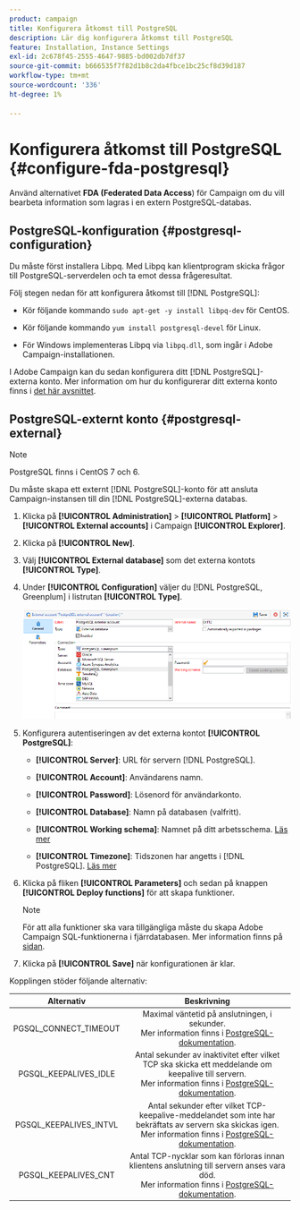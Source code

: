 ```yaml
---
product: campaign
title: Konfigurera åtkomst till PostgreSQL
description: Lär dig konfigurera åtkomst till PostgreSQL
feature: Installation, Instance Settings
exl-id: 2c678f45-2555-4647-9885-bd002db7df37
source-git-commit: b666535f7f82d1b8c2da4fbce1bc25cf8d39d187
workflow-type: tm+mt
source-wordcount: '336'
ht-degree: 1%

---
```


# Konfigurera åtkomst till PostgreSQL {#configure-fda-postgresql}



Använd alternativet **FDA (Federated Data Access**) för Campaign om du vill bearbeta information som lagras i en extern PostgreSQL-databas.

## PostgreSQL-konfiguration {#postgresql-configuration}

Du måste först installera Libpq. Med Libpq kan klientprogram skicka frågor till PostgreSQL-serverdelen och ta emot dessa frågeresultat.

Följ stegen nedan för att konfigurera åtkomst till [!DNL PostgreSQL]:

* Kör följande kommando `sudo apt-get -y install libpq-dev` för CentOS.

* Kör följande kommando `yum install postgresql-devel` för Linux.

* För Windows implementeras Libpq via `libpq.dll`, som ingår i Adobe Campaign-installationen.

I Adobe Campaign kan du sedan konfigurera ditt [!DNL PostgreSQL]-externa konto. Mer information om hur du konfigurerar ditt externa konto finns i [det här avsnittet](#postgresql-external).

## PostgreSQL-externt konto {#postgresql-external}

>[!NOTE]
>
> PostgreSQL finns i CentOS 7 och 6.

Du måste skapa ett externt [!DNL PostgreSQL]-konto för att ansluta Campaign-instansen till din [!DNL PostgreSQL]-externa databas.

1. Klicka på **[!UICONTROL Administration]** > **[!UICONTROL Platform]** > **[!UICONTROL External accounts]** i Campaign **[!UICONTROL Explorer]**.

1. Klicka på **[!UICONTROL New]**.

1. Välj **[!UICONTROL External database]** som det externa kontots **[!UICONTROL Type]**.

1. Under **[!UICONTROL Configuration]** väljer du [!DNL PostgreSQL, Greenplum] i listrutan **[!UICONTROL Type]**.

   ![](assets/postgresql_1.png)

1. Konfigurera autentiseringen av det externa kontot **[!UICONTROL PostgreSQL]**:

   * **[!UICONTROL Server]**: URL för servern [!DNL PostgreSQL].

   * **[!UICONTROL Account]**: Användarens namn.

   * **[!UICONTROL Password]**: Lösenord för användarkonto.

   * **[!UICONTROL Database]**: Namn på databasen (valfritt).

   * **[!UICONTROL Working schema]**: Namnet på ditt arbetsschema. [Läs mer](https://www.postgresql.org/docs/current/ddl-schemas.html)

   * **[!UICONTROL Timezone]**: Tidszonen har angetts i [!DNL PostgreSQL]. [Läs mer](https://www.postgresql.org/docs/7.2/timezones.html)

1. Klicka på fliken **[!UICONTROL Parameters]** och sedan på knappen **[!UICONTROL Deploy functions]** för att skapa funktioner.

   >[!NOTE]
   >
   >För att alla funktioner ska vara tillgängliga måste du skapa Adobe Campaign SQL-funktionerna i fjärrdatabasen. Mer information finns på [sidan](../../configuration/using/adding-additional-sql-functions.md).

1. Klicka på **[!UICONTROL Save]** när konfigurationen är klar.

Kopplingen stöder följande alternativ:

| Alternativ | Beskrivning |
|:-:|:-:|
| PGSQL_CONNECT_TIMEOUT | Maximal väntetid på anslutningen, i sekunder. <br>Mer information finns i [PostgreSQL-dokumentation](https://www.postgresql.org/docs/12/libpq-connect.html#LIBPQ-CONNECT-CONNECT-TIMEOUT). |
| PGSQL_KEEPALIVES_IDLE | Antal sekunder av inaktivitet efter vilket TCP ska skicka ett meddelande om keepalive till servern. <br>Mer information finns i [PostgreSQL-dokumentation](https://www.postgresql.org/docs/12/libpq-connect.html#LIBPQ-KEEPALIVES-IDLE). |
| PGSQL_KEEPALIVES_INTVL | Antal sekunder efter vilket TCP-keepalive-meddelandet som inte har bekräftats av servern ska skickas igen.  <br>Mer information finns i [PostgreSQL-dokumentation](https://www.postgresql.org/docs/12/libpq-connect.html#LIBPQ-KEEPALIVES-INTERVAL). |
| PGSQL_KEEPALIVES_CNT | Antal TCP-nycklar som kan förloras innan klientens anslutning till servern anses vara död. <br>Mer information finns i [PostgreSQL-dokumentation](https://www.postgresql.org/docs/12/libpq-connect.html#LIBPQ-KEEPALIVES-COUNT). |
